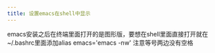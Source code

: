 ```yaml
---
title: 设置emacs在shell中显示
---
```

emacs安装之后在终端里面打开的是图形版，要想在shell里面直接打开就在~/.bashrc里面添加alias emacs='emacs -nw'
注意等号两边没有空格
